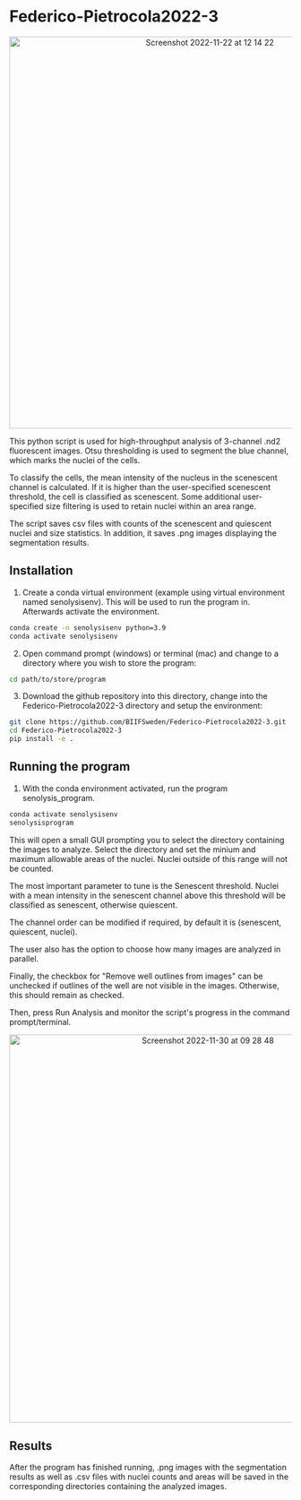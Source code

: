 # Federico-Pietrocola2022-3

<p align="center">
<img width="700" alt="Screenshot 2022-11-22 at 12 14 22" src="https://user-images.githubusercontent.com/43760657/203300414-90941d88-ce7f-4729-a97e-73b2bc896896.png">
</p>



This python script is used for high-throughput analysis of 3-channel .nd2 fluorescent images. Otsu thresholding is used to segment the blue channel, which marks the nuclei of the cells.

To classify the cells, the mean intensity of the nucleus in the scenescent channel is calculated. If it is higher than the user-specified scenescent threshold, the cell is classified as scenescent. Some additional user-specified size filtering is used to retain nuclei within an area range.

The script saves csv files with counts of the scenescent and quiescent nuclei and size statistics. In addition, it saves .png images displaying the segmentation results.

## Installation

1. Create a conda virtual environment (example using virtual environment named senolysisenv). This will be used to run the program in. Afterwards activate the environment.
```bash
conda create -n senolysisenv python=3.9
conda activate senolysisenv
```

2. Open command prompt (windows) or terminal (mac) and change to a directory where you wish to store the program:

```bash
cd path/to/store/program
```

3. Download the github repository into this directory, change into the Federico-Pietrocola2022-3 directory and setup the environment:
```bash
git clone https://github.com/BIIFSweden/Federico-Pietrocola2022-3.git
cd Federico-Pietrocola2022-3
pip install -e .
```

## Running the program

1. With the conda environment activated, run the program senolysis_program.
```bash
conda activate senolysisenv
senolysisprogram
```
This will open a small GUI prompting you to select the directory containing the images to analyze. Select the directory and set the minium and maximum allowable areas of the nuclei. Nuclei outside of this range will not be counted.

The most important parameter to tune is the Senescent threshold. Nuclei with a mean intensity in the senescent channel above this threshold will be classified as senescent, otherwise quiescent.

The channel order can be modified if required, by default it is (senescent, quiescent, nuclei).

The user also has the option to choose how many images are analyzed in parallel.

Finally, the checkbox for "Remove well outlines from images" can be unchecked if outlines of the well are not visible in the images. Otherwise, this should remain as checked.

Then, press Run Analysis and monitor the script's progress in the command prompt/terminal.

<p align="center">
<img width="693" alt="Screenshot 2022-11-30 at 09 28 48" src="https://user-images.githubusercontent.com/43760657/204745692-05520285-dba8-455c-9ac1-dda18f5bf8c7.png">
</p>



## Results
After the program has finished running, .png images with the segmentation results as well as .csv files with nuclei counts and areas will be saved in the corresponding directories containing the analyzed images.
